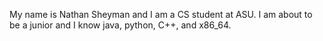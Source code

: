 My name is Nathan Sheyman and I am a CS student at ASU. I am about to be a junior and I know java, python, C++, and x86_64. 
